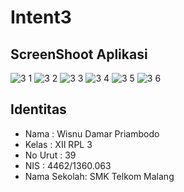 # Intent3

## ScreenShoot Aplikasi
![3 1](https://cloud.githubusercontent.com/assets/22207275/20033476/d81da384-a3d3-11e6-8ad7-ddc9c474f880.jpg)
![3 2](https://cloud.githubusercontent.com/assets/22207275/20033477/d820d266-a3d3-11e6-8b71-c5dc81038440.jpg)
![3 3](https://cloud.githubusercontent.com/assets/22207275/20033478/d825d4f0-a3d3-11e6-9668-48d81a406d3e.jpg)
![3 4](https://cloud.githubusercontent.com/assets/22207275/20033479/d82963ae-a3d3-11e6-9889-da2315ecf553.jpg)
![3 5](https://cloud.githubusercontent.com/assets/22207275/20033480/d845bb58-a3d3-11e6-8528-355750d3025f.jpg)
![3 6](https://cloud.githubusercontent.com/assets/22207275/20033481/d8503538-a3d3-11e6-915f-1797f96f9d8a.jpg)

## Identitas 
* Nama : Wisnu Damar Priambodo
* Kelas : XII RPL 3
* No Urut : 39
* NIS : 4462/1360.063
* Nama Sekolah: SMK Telkom Malang
